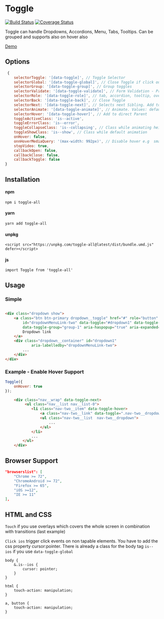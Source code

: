 # Toggle
[![Build Status](https://travis-ci.org/NaciAkce/toggle-all.svg?branch=master)](https://travis-ci.org/NaciAkce/toggle-all)
[![Coverage Status](https://coveralls.io/repos/github/NaciAkce/toggle-all/badge.svg?branch=master)](https://coveralls.io/github/NaciAkce/toggle-all?branch=master)

Toggle can handle Dropdowns, Accordions, Menu, Tabs, Tooltips. Can be grouped and supports also on hover also

[Demo](https://naciakce.github.io/toggle-all/)

## Options

```js
 {
    selectorToggle: '[data-toggle]', // Toggle Selector
    selectorGlobal: '[data-toggle-global]', // Close Toggle if click outside
    selectorGroup: '[data-toggle-group]', // Group toggles
    selectorValidate: '[data-toggle-validate]', // Form Validation - Prevent Closing if invalid
    selectorRole: '[data-toggle-role]', // tab, accordion, tooltip, overlay, default 
    selectorBack: '[data-toggle-back]', // Close Toggle
    selectorNext: '[data-toggle-next]', // Selects next Sibling. Add to Parent. Use Case: for Nested Multiple driopdowns with same classes instead of unique IDs
    selectorAnimate: '[data-toggle-animate]', // Animate. Values: default(all other css transitions), height(accordion)
    selectorHover: '[data-toggle-hover]', // Add to direct Parent 
    toggleActiveClass: 'is--active',
    toggleErrorClass: 'is--error',
    toggleCollapseClass: 'is--collapsing', // Class while animating height
    toggleShowClass: 'is--show', // Class while default animation
    onHover: false,
    onnHoverMediaQuery: '(max-width: 992px)', // Disable hover e.g  smaller then 992px
    stopVideo: true,
    callbackOpen: false,
    callbackClose: false,
    callbackToggle: false
}

```


## Installation

#### npm
```
npm i toggle-all
```

#### yarn
```
yarn add toggle-all
```

#### unpkg
```
<script src="https://unpkg.com/toggle-all@latest/dist/bundle.umd.js" defer></script>
```

#### js
```
import Toggle from 'toggle-all'
```

## Usage

### Simple

```html

<div class="dropdown show">
    <a class="btn btn-primary dropdown__toggle" href="#" role="button"
        id="dropdownMenuLink-two" data-toggle="#dropdown1" data-toggle-global
        data-toggle-group="group-1" aria-haspopup="true" aria-expanded="false">
        Dropdown link
    </a>
    <div class="dropdown__container" id="dropdown1"
            aria-labelledby="dropdownMenuLink-two">
        ...
    </div>
</div>

```

### Example - Enable Hover Support

```js
Toggle({
    onHover: true
});
```

```html
    <div class="nav__wrap" data-toggle-next>
         <ul class="nav__list nav__list-0">
            <li class="nav-two__item" data-toggle-hover>
                <a class="nav-two__link" data-toggle=".nav-two__dropdown" data-toggle-group="#nav-two-list-0" href="#">...</a>
                <ul class="nav-two__list  nav-two__dropdown">
                    ...
                </ul>
            </li>
            ...
        </ul>
    </div>
```

## Browser Support

```json
"browserslist": [
    "Chrome >= 72",
    "ChromeAndroid >= 72",
    "Firefox >= 65",
    "iOS >=12",
    "IE >= 11"
],
```

## HTML and CSS

`Touch`  if you use overlays which covers the whole screen in combination with transitions (last example)

`Click ios` trigger click events on non tapable elements. You have to add the css property cursor:pointer. There is already a class for the body tag `is--ios` if you use `data-toggle-global`

```
body {
    &.is--ios {
        cursor: pointer;
    }
}

html {
    touch-action: manipulation;
}

a, button {
    touch-action: manipulation;
}

```
